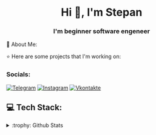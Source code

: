 ﻿
<h1 align="center">Hi 👋, I'm Stepan</h1>
<h3 align="center">I'm beginner software engeneer</h3>

💫 About Me:


:star: Here are some projects that I'm working on:


### Socials:
[![Telegram](https://img.shields.io/badge/-Telegram-090909?style=for-the-badge&logo=telegram&logoColor=27A0D9)](https://t.me/Sier0x)
[![Instagram](https://img.shields.io/badge/-Instagram-090909?style=for-the-badge&logo=instagram&logoColor=B4068E)](https://www.instagram.com/invites/contact/?i=1n03x1i82x8ht&utm_content=n4bragc)
[![Vkontakte](https://img.shields.io/badge/-Vkontakte-090909?style=for-the-badge&logo=Vk&logoColor=4F7DB3)](https://vk.com/llZer0ll)


## 💻 Tech Stack:

<details>
<summary>:trophy: Github Stats</summary>
![Zero's GitHub stats](https://github-readme-stats.vercel.app/api?username=l1Zer01l&show_icons=true&theme=synthwave)
</details>

